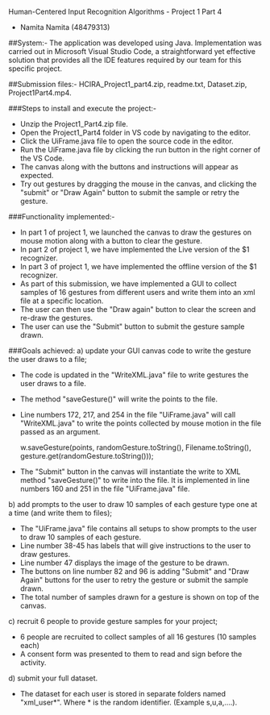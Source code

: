 Human-Centered Input Recognition Algorithms - Project 1 Part 4

- Namita Namita (48479313)

##System:-
The application was developed using Java. Implementation was carried out in Microsoft Visual Studio Code, a straightforward yet effective solution that provides all the IDE features required by our team for this specific project.

##Submission files:-
HCIRA_Project1_part4.zip, readme.txt, Dataset.zip, Project1Part4.mp4.


###Steps to install and execute the project:-
- Unzip the Project1_Part4.zip file.
- Open the Project1_Part4 folder in VS code by navigating to the editor.
- Click the UiFrame.java file to open the source code in the editor.
- Run the UiFrame.java file by clicking the run button in the right corner of the VS Code.
- The canvas along with the buttons and instructions will appear as expected.
- Try out gestures by dragging the mouse in the canvas, and clicking the "submit" or "Draw Again" button to submit the sample or retry the gesture.

###Functionality implemented:-
- In part 1 of project 1, we launched the canvas to draw the gestures on mouse motion along with a button to clear the gesture.
- In part 2 of project 1, we have implemented the Live version of the $1 recognizer.
- In part 3 of project 1, we have implemented the offline version of the $1 recognizer.
- As part of this submission, we have implemented a GUI to collect samples of 16 gestures from different users and write them into an xml file at a specific location.
- The user can then use the "Draw again" button to clear the screen and re-draw the gestures.
- The user can use the "Submit" button to submit the gesture sample drawn.

###Goals achieved:
a) update your GUI canvas code to write the gesture the user draws to a file;
- The code is updated in the "WriteXML.java" file to write gestures the user draws to a file.
- The method "saveGesture()" will write the points to the file.
- Line numbers 172, 217, and 254 in the file "UiFrame.java" will call "WriteXML.java" to write the points collected by mouse motion in the file passed as an argument.

	 w.saveGesture(points, randomGesture.toString(), Filename.toString(), gesture.get(randomGesture.toString()));

- The "Submit" button in the canvas will instantiate the write to XML method "saveGesture()" to write into the file. It is implemented in line numbers 160 and 251 in the file "UiFrame.java" file.

b) add prompts to the user to draw 10 samples of each gesture type one at a time (and write them to files);
- The "UiFrame.java" file contains all setups to show prompts to the user to draw 10 samples of each gesture.
- Line number 38-45 has labels that will give instructions to the user to draw gestures.
- Line number 47 displays the image of the gesture to be drawn.
- The buttons on line number 82 and 96 is adding "Submit" and "Draw Again" buttons for the user to retry the gesture or submit the sample drawn.
- The total number of samples drawn for a gesture is shown on top of the canvas.

c) recruit 6 people to provide gesture samples for your project; 
- 6 people are recruited to collect samples of all 16 gestures (10 samples each)
- A consent form was presented to them to read and sign before the activity.


d) submit your full dataset.
- The dataset for each user is stored in separate folders named "xml_user*". Where * is the random identifier. (Example s,u,a,....).
